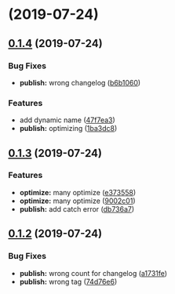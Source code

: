 # [](https://github.com/Qymh/q-select/compare/v0.1.4...v) (2019-07-24)



## [0.1.4](https://github.com/Qymh/q-select/compare/v0.1.3...v0.1.4) (2019-07-24)


### Bug Fixes

* **publish:** wrong changelog ([b6b1060](https://github.com/Qymh/q-select/commit/b6b1060))


### Features

* add dynamic name ([47f7ea3](https://github.com/Qymh/q-select/commit/47f7ea3))
* **publish:** optimizing ([1ba3dc8](https://github.com/Qymh/q-select/commit/1ba3dc8))



## [0.1.3](https://github.com/Qymh/q-select/compare/v0.1.2...v0.1.3) (2019-07-24)


### Features

* **optimize:** many optimize ([e373558](https://github.com/Qymh/q-select/commit/e373558))
* **optimize:** many optimize ([9002c01](https://github.com/Qymh/q-select/commit/9002c01))
* **publish:** add catch error ([db736a7](https://github.com/Qymh/q-select/commit/db736a7))



## [0.1.2](https://github.com/Qymh/q-select/compare/v0.1.1...v0.1.2) (2019-07-24)


### Bug Fixes

* **publish:** wrong count for changelog ([a1731fe](https://github.com/Qymh/q-select/commit/a1731fe))
* **publish:** wrong tag ([74d76e6](https://github.com/Qymh/q-select/commit/74d76e6))



